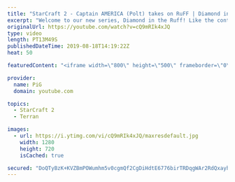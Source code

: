 ```yaml
---
title: "StarCraft 2 - Captain AMERICA (Polt) takes on RuFF | Diamond in the Ruff #4"
excerpt: "Welcome to our new series, Diamond in the Ruff! Like the content? Then consider to leave a thumbs up and subscribe! ;) If you wish to support me please consider supporting my patreon: https://www.patreon.com/PiGSC2 Videos don’t appear in your feed and you want to get notified about new uploads? Press"
originalUrl: https://youtube.com/watch?v=cQ9mRIk4xJQ
type: video
length: PT13M49S
publishedDateTime: 2019-08-18T14:19:22Z
heat: 50

featuredContent: "<iframe width=\"800\" height=\"500\" frameborder=\"0\" src=\"https://www.youtube.com/embed/cQ9mRIk4xJQ\" allow=\"accelerometer; autoplay; encrypted-media; gyroscope; picture-in-picture\" allowfullscreen></iframe>"

provider:
  name: PiG
  domain: youtube.com

topics:
  - StarCraft 2
  - Terran

images:
  - url: https://i.ytimg.com/vi/cQ9mRIk4xJQ/maxresdefault.jpg
    width: 1280
    height: 720
    isCached: true

secured: "DoQTyBzK+KVZBmPOWumhm5v0cgmQf2CgDiHdtE6776birTRDqgWAr2RdQxayhKyceohHHHpW/oxwRCBJQtnRN4L94za8QmflqDfcKF/1Yt6MZ2KVF+Yw665j38dwwQj7vAC+4cxUWq21sWdFl4dJVE/zI3mGYQzq1m/Z0M5Ian3GV942dx0Bvl2unlrw2wGLkAuQH9D3iKBGCzBkGTGqxYrZwtauvBMht7PCAVmCqyw2J6DHMeqV8cQgInl2UNRQOwmSq6r4JD7F+cdLMkx3MxqWYOhm3O9X4mhcOm/dSjBM54r7xEcpLtiM1nroDplmUrO/fJM/KKtUlpiqLDkEBUxMFHIjl62VJyR372P1OixY0EjaHedgnUxtb8T4AWDR7OjATt0iwzLlMM6fYjc4+/OoxQqJro9XZFn1iBRDllc=;7zH5822UoKL6UJLlKm8cFg=="
---
```


